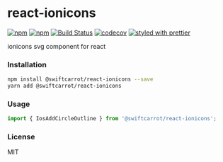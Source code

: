 # react-ionicons

[![npm](https://img.shields.io/npm/v/@swiftcarrot/ionicons.svg)](https://www.npmjs.com/package/@swiftcarrot/ionicons)
[![npm](https://img.shields.io/npm/dm/@swiftcarrot/ionicons.svg)](https://www.npmjs.com/package/@swiftcarrot/ionicons)
[![Build Status](https://travis-ci.org/swiftcarrot/react-ionicons.svg?branch=master)](https://travis-ci.org/swiftcarrot/react-ionicons)
[![codecov](https://codecov.io/gh/swiftcarrot/react-ionicons/branch/master/graph/badge.svg)](https://codecov.io/gh/swiftcarrot/react-ionicons)
[![styled with prettier](https://img.shields.io/badge/styled_with-prettier-ff69b4.svg)](https://github.com/prettier/prettier)

ionicons svg component for react

### Installation

```sh
npm install @swiftcarrot/react-ionicons --save
yarn add @swiftcarrot/react-ionicons
```

### Usage

```javascript
import { IosAddCircleOutline } from '@swiftcarrot/react-ionicons';
```

### License

MIT
